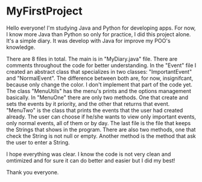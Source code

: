 # MyFirstProject
Hello everyone!
I'm studying Java and Python for developing apps. For now, I know more Java than Python so only for practice, I did this project alone.
It's a simple diary. It was develop with Java for improve my POO's knowledge.

There are 8 files in total. The main is in "MyDiary.java" file. There are comments throughout the code for better understanding.
In the "Event" file I created an abstract class that specializes in two classes: "ImportantEvent" and "NormalEvent". The difference between both are, for now, insignifcant, because only change the color. I don't implement that part of the code yet.
The class "MenuUtils" has the menu's prints and the options management basically.
In "MenuOne" there are only two methods. One that create and sets the events by it priority, and the other that returns that event. 
"MenuTwo" is the class that prints the events that the user had created already. The user can choose if he/she wants to view only important events, only normal events, all of them or by day.
The last file is the file that keeps the Strings that shows in the program. There are also two methods, one that check the String is not null or empty. Another method is the method that ask the user to enter a String.

I hope everything was clear.
I know the code is not very clean and omtimized and for sure it can do better and easier but I did my best!

Thank you everyone.

